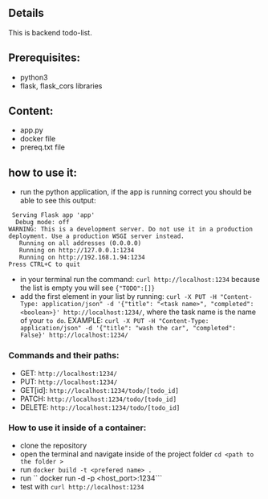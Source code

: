 ## Details

This is backend todo-list.

## Prerequisites:
- python3
- flask, flask_cors libraries 

## Content:
- app.py
- docker file 
- prereq.txt file

## how to use it:
- run the python application, if the app is running correct you should be able to see this output: 
```
 Serving Flask app 'app'
  Debug mode: off
WARNING: This is a development server. Do not use it in a production deployment. Use a production WSGI server instead.
   Running on all addresses (0.0.0.0)
   Running on http://127.0.0.1:1234
   Running on http://192.168.1.94:1234
Press CTRL+C to quit
```

- in your terminal run the command: ```curl http://localhost:1234``` because the list is empty you will see ```{"TODO":[]}```
- add the first element in your list by running:
```curl -X PUT -H "Content-Type: application/json" -d '{"title": "<task name>", "completed": <boolean>}' http://localhost:1234/```, where the task name is the name of your ```to do```. 
EXAMPLE: ```curl -X PUT -H "Content-Type: application/json" -d '{"title": "wash the car", "completed": False}' http://localhost:1234/```

### Commands and their paths: 
* GET: ```http://localhost:1234/```
* PUT: ```http://localhost:1234/```
* GET[id]: ```http://localhost:1234/todo/[todo_id]```
* PATCH: ```http://localhost:1234/todo/[todo_id] ```
* DELETE: ```http://localhost:1234/todo/[todo_id]```

### How to use it inside of a container: 
* clone the repository
* open the terminal and navigate inside of the project folder ```cd <path to the folder > ```
* run ```docker build -t <prefered name> . ```
* run `` docker run -d -p <host_port>:1234```
* test with ```curl http://localhost:1234```
